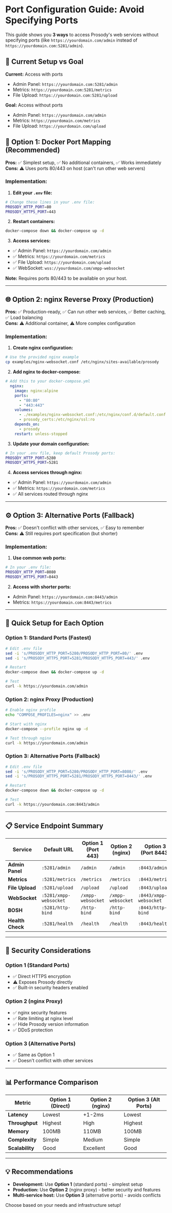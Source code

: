 # Port Configuration Guide: Avoid Specifying Ports

This guide shows you **3 ways** to access Prosody's web services without specifying ports (like `https://yourdomain.com/admin` instead of `https://yourdomain.com:5281/admin`).

## 🎯 **Current Setup vs Goal**

**Current:** Access with ports  

- Admin Panel: `https://yourdomain.com:5281/admin`
- Metrics: `https://yourdomain.com:5281/metrics`
- File Upload: `https://yourdomain.com:5281/upload`

**Goal:** Access without ports  

- Admin Panel: `https://yourdomain.com/admin`
- Metrics: `https://yourdomain.com/metrics`
- File Upload: `https://yourdomain.com/upload`

## 🔧 **Option 1: Docker Port Mapping (Recommended)**

**Pros:** ✅ Simplest setup, ✅ No additional containers, ✅ Works immediately  
**Cons:** ⚠️ Uses ports 80/443 on host (can't run other web servers)

### **Implementation:**

1. **Edit your `.env` file:**

```bash
# Change these lines in your .env file:
PROSODY_HTTP_PORT=80
PROSODY_HTTPS_PORT=443
```

2. **Restart containers:**

```bash
docker-compose down && docker-compose up -d
```

3. **Access services:**

- ✅ Admin Panel: `https://yourdomain.com/admin`
- ✅ Metrics: `https://yourdomain.com/metrics`
- ✅ File Upload: `https://yourdomain.com/upload`
- ✅ WebSocket: `wss://yourdomain.com/xmpp-websocket`

**Note:** Requires ports 80/443 to be available on your host.

---

## 🌐 **Option 2: nginx Reverse Proxy (Production)**

**Pros:** ✅ Production-ready, ✅ Can run other web services, ✅ Better caching, ✅ Load balancing  
**Cons:** ⚠️ Additional container, ⚠️ More complex configuration

### **Implementation:**

1. **Create nginx configuration:**

```bash
# Use the provided nginx example
cp examples/nginx-websocket.conf /etc/nginx/sites-available/prosody
```

2. **Add nginx to docker-compose:**

```yaml
# Add this to your docker-compose.yml
  nginx:
    image: nginx:alpine
    ports:
      - "80:80"
      - "443:443"
    volumes:
      - ./examples/nginx-websocket.conf:/etc/nginx/conf.d/default.conf:ro
      - prosody_certs:/etc/nginx/ssl:ro
    depends_on:
      - prosody
    restart: unless-stopped
```

3. **Update your domain configuration:**

```bash
# In your .env file, keep default Prosody ports:
PROSODY_HTTP_PORT=5280
PROSODY_HTTPS_PORT=5281
```

4. **Access services through nginx:**

- ✅ Admin Panel: `https://yourdomain.com/admin`
- ✅ Metrics: `https://yourdomain.com/metrics`
- ✅ All services routed through nginx

---

## ⚙️ **Option 3: Alternative Ports (Fallback)**

**Pros:** ✅ Doesn't conflict with other services, ✅ Easy to remember  
**Cons:** ⚠️ Still requires port specification (but shorter)

### **Implementation:**

1. **Use common web ports:**

```bash
# In your .env file:
PROSODY_HTTP_PORT=8080
PROSODY_HTTPS_PORT=8443
```

2. **Access with shorter ports:**

- Admin Panel: `https://yourdomain.com:8443/admin`
- Metrics: `https://yourdomain.com:8443/metrics`

---

## 🚀 **Quick Setup for Each Option**

### **Option 1: Standard Ports (Fastest)**

```bash
# Edit .env file
sed -i 's/PROSODY_HTTP_PORT=5280/PROSODY_HTTP_PORT=80/' .env
sed -i 's/PROSODY_HTTPS_PORT=5281/PROSODY_HTTPS_PORT=443/' .env

# Restart
docker-compose down && docker-compose up -d

# Test
curl -k https://yourdomain.com/admin
```

### **Option 2: nginx Proxy (Production)**

```bash
# Enable nginx profile
echo "COMPOSE_PROFILES=nginx" >> .env

# Start with nginx
docker-compose --profile nginx up -d

# Test through nginx
curl -k https://yourdomain.com/admin
```

### **Option 3: Alternative Ports (Fallback)**

```bash
# Edit .env file  
sed -i 's/PROSODY_HTTP_PORT=5280/PROSODY_HTTP_PORT=8080/' .env
sed -i 's/PROSODY_HTTPS_PORT=5281/PROSODY_HTTPS_PORT=8443/' .env

# Restart
docker-compose down && docker-compose up -d

# Test
curl -k https://yourdomain.com:8443/admin
```

---

## 📋 **Service Endpoint Summary**

| Service | Default URL | Option 1 (Port 443) | Option 2 (nginx) | Option 3 (Port 8443) |
|---------|-------------|----------------------|-------------------|----------------------|
| **Admin Panel** | `:5281/admin` | `/admin` | `/admin` | `:8443/admin` |
| **Metrics** | `:5281/metrics` | `/metrics` | `/metrics` | `:8443/metrics` |
| **File Upload** | `:5281/upload` | `/upload` | `/upload` | `:8443/upload` |
| **WebSocket** | `:5281/xmpp-websocket` | `/xmpp-websocket` | `/xmpp-websocket` | `:8443/xmpp-websocket` |
| **BOSH** | `:5281/http-bind` | `/http-bind` | `/http-bind` | `:8443/http-bind` |
| **Health Check** | `:5281/health` | `/health` | `/health` | `:8443/health` |

---

## 🔐 **Security Considerations**

### **Option 1 (Standard Ports)**

- ✅ Direct HTTPS encryption
- ⚠️ Exposes Prosody directly
- ✅ Built-in security headers enabled

### **Option 2 (nginx Proxy)**  

- ✅ nginx security features
- ✅ Rate limiting at nginx level
- ✅ Hide Prosody version information
- ✅ DDoS protection

### **Option 3 (Alternative Ports)**

- ✅ Same as Option 1
- ✅ Doesn't conflict with other services

---

## 📊 **Performance Comparison**

| Metric | Option 1 (Direct) | Option 2 (nginx) | Option 3 (Alt Ports) |
|--------|-------------------|-------------------|----------------------|
| **Latency** | Lowest | +1-2ms | Lowest |
| **Throughput** | Highest | High | Highest |
| **Memory** | 100MB | 110MB | 100MB |
| **Complexity** | Simple | Medium | Simple |
| **Scalability** | Good | Excellent | Good |

---

## 💡 **Recommendations**

- **Development:** Use **Option 1** (standard ports) - simplest setup
- **Production:** Use **Option 2** (nginx proxy) - better security and features  
- **Multi-service host:** Use **Option 3** (alternative ports) - avoids conflicts

Choose based on your needs and infrastructure setup!
